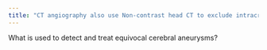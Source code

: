```yaml
---
title: "CT angiography also use Non-contrast head CT to exclude intracranial hemorrhage"
---
```

What is used to detect and treat equivocal cerebral aneurysms?

